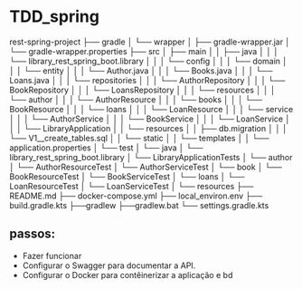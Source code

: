 # TDD_spring
rest-spring-project
├── gradle
│   └── wrapper
│       ├── gradle-wrapper.jar
│       └── gradle-wrapper.properties
├── src
│   ├── main
│   │   ├── java
│   │   │   └── library_rest_spring_boot.library
│   │   │       └── config
│   │   │       └── domain
│   │   │                └── entity
│   │   │                         └── Author.java
│   │   │                         └── Books.java
│   │   │                         └── Loans.java
│   │   │       └── repositories
│   │   │                └── AuthorRepository
│   │   │                └── BookRepository
│   │   │                └── LoansRepository
│   │   │       └── resources
│   │   │                └── author
│   │   │                        └── AuthorResource
│   │   │                └── books
│   │   │                        └── BookResource
│   │   │                └── loans
│   │   │                        └── LoanResource
│   │   │       └── service
│   │   │                └── AuthorService
│   │   │                └── BookService
│   │   │                └── LoanService
│   │   │       └── LibraryApplication
│   │   └── resources
│   │       ├── db.migration
│   │       │       └── V1__create_tables.sql
│   │       └── static
│   │       └── templates
│   │       └── application.properties
│   └── test
│       └── java
│             └── library_rest_spring_boot.library
│                    └── LibraryApplicationTests
│                           └── author
│                                └── AuthorResourceTest
│                                └── AuthorServiceTest
│                           └── book
│                                └── BookResourceTest
│                                └── BookServiceTest
│                           └── loans
│                                └── LoanResourceTest
│                                └── LoanServiceTest
│                    └── resources
├── README.md
├── docker-compose.yml
├── local_environ.env
├── build.gradle.kts
├──gradlew
├──gradlew.bat
└── settings.gradle.kts

## passos:
- Fazer funcionar 
- Configurar o Swagger para documentar a API.
- Configurar o Docker para contêinerizar a aplicação e bd